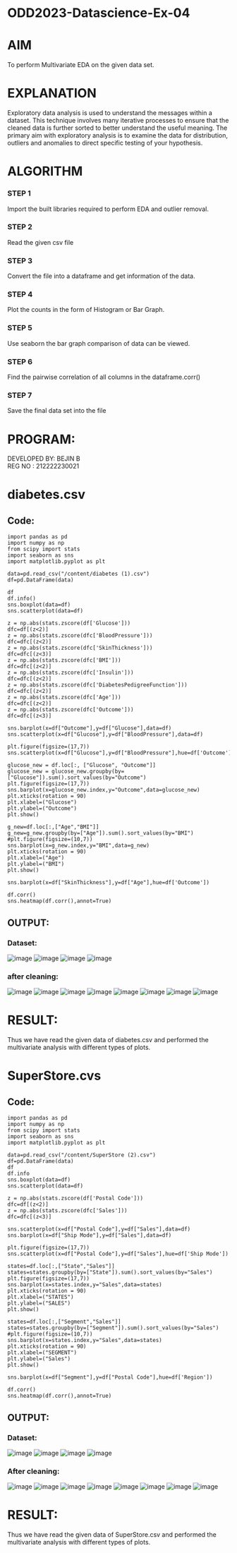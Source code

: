 # ODD2023-Datascience-Ex-04
# AIM
To perform Multivariate EDA on the given data set.

# EXPLANATION
Exploratory data analysis is used to understand the messages within a dataset.
This technique involves many iterative processes to ensure that the cleaned data is further sorted to better understand the useful meaning.
The primary aim with exploratory analysis is to examine the data for distribution, outliers and anomalies to direct specific testing of your hypothesis.
# ALGORITHM
### STEP 1
Import the built libraries required to perform EDA and outlier removal.

### STEP 2
Read the given csv file

### STEP 3
Convert the file into a dataframe and get information of the data.

### STEP 4
Plot the counts in the form of Histogram or Bar Graph.

### STEP 5
Use seaborn the bar graph comparison of data can be viewed.

### STEP 6
Find the pairwise correlation of all columns in the dataframe.corr()

### STEP 7
Save the final data set into the file
# PROGRAM:
DEVELOPED BY: BEJIN B   
REG NO : 212222230021
# diabetes.csv
## Code:
```
import pandas as pd
import numpy as np
from scipy import stats
import seaborn as sns
import matplotlib.pyplot as plt

data=pd.read_csv("/content/diabetes (1).csv")
df=pd.DataFrame(data)

df
df.info()
sns.boxplot(data=df)
sns.scatterplot(data=df)

z = np.abs(stats.zscore(df['Glucose']))
dfc=df[(z<2)]
z = np.abs(stats.zscore(dfc['BloodPressure']))
dfc=dfc[(z<2)]
z = np.abs(stats.zscore(dfc['SkinThickness']))
dfc=dfc[(z<3)]
z = np.abs(stats.zscore(dfc['BMI']))
dfc=dfc[(z<2)]
z = np.abs(stats.zscore(dfc['Insulin']))
dfc=dfc[(z<2)]
z = np.abs(stats.zscore(dfc['DiabetesPedigreeFunction']))
dfc=dfc[(z<2)]
z = np.abs(stats.zscore(dfc['Age']))
dfc=dfc[(z<2)]
z = np.abs(stats.zscore(dfc['Outcome']))
dfc=dfc[(z<3)]

sns.barplot(x=df["Outcome"],y=df["Glucose"],data=df)
sns.scatterplot(x=df["Glucose"],y=df["BloodPressure"],data=df)

plt.figure(figsize=(17,7))
sns.scatterplot(x=df["Glucose"],y=df["BloodPressure"],hue=df['Outcome'])

glucose_new = df.loc[:, ["Glucose", "Outcome"]]
glucose_new = glucose_new.groupby(by=["Glucose"]).sum().sort_values(by="Outcome")
plt.figure(figsize=(17,7))
sns.barplot(x=glucose_new.index,y="Outcome",data=glucose_new)
plt.xticks(rotation = 90)
plt.xlabel=("Glucose")
plt.ylabel=("Outcome")
plt.show()

g_new=df.loc[:,["Age","BMI"]]
g_new=g_new.groupby(by=["Age"]).sum().sort_values(by="BMI")
#plt.figure(figsize=(10,7))
sns.barplot(x=g_new.index,y="BMI",data=g_new)
plt.xticks(rotation = 90)
plt.xlabel=("Age")
plt.ylabel=("BMI")
plt.show()

sns.barplot(x=df["SkinThickness"],y=df["Age"],hue=df['Outcome'])

df.corr()
sns.heatmap(df.corr(),annot=True)
```
## OUTPUT:
### Dataset:
![image](https://github.com/ASHWINKUMAR2903/ODD2023-Datascience-Ex-04/assets/119407186/091d7e4b-095b-4c05-b47b-e1cb5d05fbfd)
![image](https://github.com/ASHWINKUMAR2903/ODD2023-Datascience-Ex-04/assets/119407186/8dab499b-3d6e-40d5-b854-c733ad05a692)
![image](https://github.com/ASHWINKUMAR2903/ODD2023-Datascience-Ex-04/assets/119407186/bcb9ab23-a1c1-4103-8567-05b51b0edf64)
![image](https://github.com/ASHWINKUMAR2903/ODD2023-Datascience-Ex-04/assets/119407186/3d9eec1b-cd1e-4bbb-99b9-a7e8c72e0972)
### after cleaning:
![image](https://github.com/ASHWINKUMAR2903/ODD2023-Datascience-Ex-04/assets/119407186/e9782ea6-eecb-4ff5-a81e-562120647079)
![image](https://github.com/ASHWINKUMAR2903/ODD2023-Datascience-Ex-04/assets/119407186/6f303fa4-b73e-4526-8e50-ed73bd492fd1)
![image](https://github.com/ASHWINKUMAR2903/ODD2023-Datascience-Ex-04/assets/119407186/2c70cd2c-7b0c-4b20-aa52-a3e197835a38)
![image](https://github.com/ASHWINKUMAR2903/ODD2023-Datascience-Ex-04/assets/119407186/0106a7eb-0587-4a39-8317-5fec38a099d1)
![image](https://github.com/ASHWINKUMAR2903/ODD2023-Datascience-Ex-04/assets/119407186/41818563-c25b-435e-87c6-b06e5ceb7a14)
![image](https://github.com/ASHWINKUMAR2903/ODD2023-Datascience-Ex-04/assets/119407186/9a1b9026-eec4-4c95-851d-88d1f842e08d)
![image](https://github.com/ASHWINKUMAR2903/ODD2023-Datascience-Ex-04/assets/119407186/cb813c1f-c6e0-4b13-af9f-a86a5df2783c)
![image](https://github.com/ASHWINKUMAR2903/ODD2023-Datascience-Ex-04/assets/119407186/5e0058ed-daa4-46c0-bcad-3a8a2ee25a58)
# RESULT:
Thus we have read the given data of diabetes.csv and performed the multivariate analysis with different types of plots.
# SuperStore.cvs
## Code:
```
import pandas as pd
import numpy as np
from scipy import stats
import seaborn as sns
import matplotlib.pyplot as plt

data=pd.read_csv("/content/SuperStore (2).csv")
df=pd.DataFrame(data)
df
df.info
sns.boxplot(data=df)
sns.scatterplot(data=df)

z = np.abs(stats.zscore(df['Postal Code']))
dfc=df[(z<2)]
z = np.abs(stats.zscore(dfc['Sales']))
dfc=dfc[(z<3)]

sns.scatterplot(x=df["Postal Code"],y=df["Sales"],data=df)
sns.barplot(x=df["Ship Mode"],y=df["Sales"],data=df)

plt.figure(figsize=(17,7))
sns.scatterplot(x=df["Postal Code"],y=df["Sales"],hue=df['Ship Mode'])

states=df.loc[:,["State","Sales"]]
states=states.groupby(by=["State"]).sum().sort_values(by="Sales")
plt.figure(figsize=(17,7))
sns.barplot(x=states.index,y="Sales",data=states)
plt.xticks(rotation = 90)
plt.xlabel=("STATES")
plt.ylabel=("SALES")
plt.show()

states=df.loc[:,["Segment","Sales"]]
states=states.groupby(by=["Segment"]).sum().sort_values(by="Sales")
#plt.figure(figsize=(10,7))
sns.barplot(x=states.index,y="Sales",data=states)
plt.xticks(rotation = 90)
plt.xlabel=("SEGMENT")
plt.ylabel=("Sales")
plt.show()

sns.barplot(x=df["Segment"],y=df["Postal Code"],hue=df['Region'])

df.corr()
sns.heatmap(df.corr(),annot=True)
```
## OUTPUT:
### Dataset:
![image](https://github.com/ASHWINKUMAR2903/ODD2023-Datascience-Ex-04/assets/119407186/200109e0-9d5e-4bab-aed0-fc0a57e448a5)
![image](https://github.com/ASHWINKUMAR2903/ODD2023-Datascience-Ex-04/assets/119407186/f85264d6-90cd-421e-a3c8-d16a4d651241)
![image](https://github.com/ASHWINKUMAR2903/ODD2023-Datascience-Ex-04/assets/119407186/b488d998-e8e7-4817-9053-3e8b70255a78)
![image](https://github.com/ASHWINKUMAR2903/ODD2023-Datascience-Ex-04/assets/119407186/5540d416-2dc7-432f-9999-2414623111ea)
### After cleaning:
![image](https://github.com/ASHWINKUMAR2903/ODD2023-Datascience-Ex-04/assets/119407186/fd522711-f5da-40b3-aff8-240fd343bd83)
![image](https://github.com/ASHWINKUMAR2903/ODD2023-Datascience-Ex-04/assets/119407186/43f86304-79bd-4ba5-878d-2b9a0f3bc772)
![image](https://github.com/ASHWINKUMAR2903/ODD2023-Datascience-Ex-04/assets/119407186/bee76c36-85a4-4562-ad56-8bc6f2fd4088)
![image](https://github.com/ASHWINKUMAR2903/ODD2023-Datascience-Ex-04/assets/119407186/8e1f3aab-379f-4289-9974-eb96175d7de4)
![image](https://github.com/ASHWINKUMAR2903/ODD2023-Datascience-Ex-04/assets/119407186/7a0bf7c9-de9c-42d1-a9d2-8b78458d87d3)
![image](https://github.com/ASHWINKUMAR2903/ODD2023-Datascience-Ex-04/assets/119407186/c9cbcf9a-f969-4adb-a46c-4f9e1127dd20)
![image](https://github.com/ASHWINKUMAR2903/ODD2023-Datascience-Ex-04/assets/119407186/eac49c1f-70e7-49b2-afc0-3fca5dfc71c8)
![image](https://github.com/ASHWINKUMAR2903/ODD2023-Datascience-Ex-04/assets/119407186/0121fa21-5159-4d19-b951-de03bd6dbf14)
# RESULT:
Thus we have read the given data of SuperStore.csv and performed the multivariate analysis with different types of plots.
